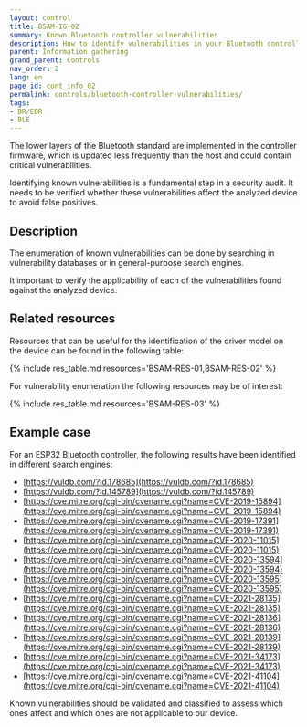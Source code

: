 ```yaml
---
layout: control
title: BSAM-IG-02
summary: Known Bluetooth controller vulnerabilities
description: How to identify vulnerabilities in your Bluetooth controller to ensure its security.
parent: Information gathering
grand_parent: Controls
nav_order: 2
lang: en
page_id: cont_info_02
permalink: controls/bluetooth-controller-vulnerabilities/
tags:
- BR/EDR
- BLE
---
```



The lower layers of the Bluetooth standard are implemented in the controller firmware, which is updated less frequently than the host and could contain critical vulnerabilities.

Identifying known vulnerabilities is a fundamental step in a security audit. It needs to be verified whether these vulnerabilities affect the analyzed device to avoid false positives.


## Description

The enumeration of known vulnerabilities can be done by searching in vulnerability databases or in general-purpose search engines.

It important to verify the applicability of each of the vulnerabilities found against the analyzed device.


## Related resources

Resources that can be useful for the identification of the driver model on the device can be found in the following table:

{% include res_table.md resources='BSAM-RES-01,BSAM-RES-02' %}

For vulnerability enumeration the following resources may be of interest:

{% include res_table.md resources='BSAM-RES-03' %}


## Example case

For an ESP32 Bluetooth controller, the following results have been identified in different search engines:

* [https://vuldb.com/?id.178685](https://vuldb.com/?id.178685)
* [https://vuldb.com/?id.145789](https://vuldb.com/?id.145789)
* [https://cve.mitre.org/cgi-bin/cvename.cgi?name=CVE-2019-15894](https://cve.mitre.org/cgi-bin/cvename.cgi?name=CVE-2019-15894)
* [https://cve.mitre.org/cgi-bin/cvename.cgi?name=CVE-2019-17391](https://cve.mitre.org/cgi-bin/cvename.cgi?name=CVE-2019-17391)
* [https://cve.mitre.org/cgi-bin/cvename.cgi?name=CVE-2020-11015](https://cve.mitre.org/cgi-bin/cvename.cgi?name=CVE-2020-11015)
* [https://cve.mitre.org/cgi-bin/cvename.cgi?name=CVE-2020-13594](https://cve.mitre.org/cgi-bin/cvename.cgi?name=CVE-2020-13594)
* [https://cve.mitre.org/cgi-bin/cvename.cgi?name=CVE-2020-13595](https://cve.mitre.org/cgi-bin/cvename.cgi?name=CVE-2020-13595)
* [https://cve.mitre.org/cgi-bin/cvename.cgi?name=CVE-2021-28135](https://cve.mitre.org/cgi-bin/cvename.cgi?name=CVE-2021-28135)
* [https://cve.mitre.org/cgi-bin/cvename.cgi?name=CVE-2021-28136](https://cve.mitre.org/cgi-bin/cvename.cgi?name=CVE-2021-28136)
* [https://cve.mitre.org/cgi-bin/cvename.cgi?name=CVE-2021-28139](https://cve.mitre.org/cgi-bin/cvename.cgi?name=CVE-2021-28139)
* [https://cve.mitre.org/cgi-bin/cvename.cgi?name=CVE-2021-34173](https://cve.mitre.org/cgi-bin/cvename.cgi?name=CVE-2021-34173)
* [https://cve.mitre.org/cgi-bin/cvename.cgi?name=CVE-2021-41104](https://cve.mitre.org/cgi-bin/cvename.cgi?name=CVE-2021-41104)

Known vulnerabilities should be validated and classified to assess which ones affect and which ones are not applicable to our device.
